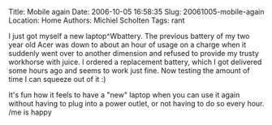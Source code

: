Title: Mobile again
Date: 2006-10-05 16:58:35
Slug: 20061005-mobile-again
Location: Home
Authors: Michiel Scholten
Tags: rant

<p>I just got myself a new laptop^Wbattery. The previous battery of my two year old Acer was down to about an hour of usage on a charge when it suddenly went over to another dimension and refused to provide my trusty workhorse with juice. I ordered a replacement battery, which I got delivered some hours ago and seems to work just fine. Now testing the amount of time I can squeeze out of it :)</p>

<p>It's fun how it feels to have a "new" laptop when you can use it again without having to plug into a power outlet, or not having to do so every hour. /me is happy</p>